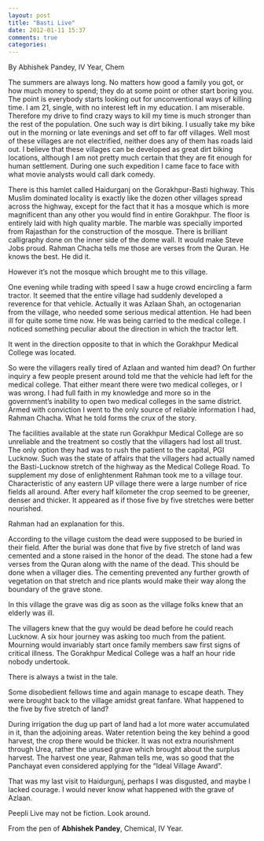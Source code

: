 ```yaml
---
layout: post
title: "Basti Live"
date: 2012-01-11 15:37
comments: true
categories: 
---
```

<div class="authorline">
By Abhishek Pandey, IV Year, Chem
</div>

The summers are always long. No matters how good a family you got, or how much money to spend; they do at some point or other start boring you. The point is everybody starts looking out for unconventional ways of killing time.
I am 21, single, with no interest left in my education. I am miserable. Therefore my drive to find crazy ways to kill my time is much stronger than the rest of the population. One such way is dirt biking. I usually take my bike out in the morning or late evenings and set off to far off villages. Well most of these villages are not electrified, neither does any of them has roads laid out. I believe that these villages can be developed as great dirt biking locations, although I am not pretty much certain that they are fit enough for human settlement. During one such expedition I came face to face with what movie analysts would call dark comedy.

<!--more-->

There is this hamlet called Haidurganj on the Gorakhpur-Basti highway. This Muslim dominated locality is exactly like the dozen other villages spread across the highway, except for the fact that it has a mosque which is more magnificent than any other you would find in entire Gorakhpur. The floor is entirely laid with high quality marble. The marble was specially imported from Rajasthan for the construction of the mosque. There is brilliant calligraphy done on the inner side of the dome wall. It would make Steve Jobs proud.  Rahman Chacha tells me those are verses from the Quran. He knows the best. He did it.

However it’s not the mosque which brought me to this village.

One evening while trading with speed I saw a huge crowd encircling a farm tractor. It seemed that the entire village had suddenly developed a reverence for that vehicle. Actually it was Azlaan Shah, an octogenarian from the village, who needed some serious medical attention. He had been ill for quite some time now. He was being carried to the medical college. I noticed something peculiar about the direction in which the tractor left. 

It went in the direction opposite to that in which the Gorakhpur Medical College was located. 

So were the villagers really tired of Azlaan and wanted him dead? On further inquiry a few people present around told me that the vehicle had left for the medical college. That either meant there were two medical colleges, or I was wrong. I had full faith in my knowledge and more so in the government’s inability to open two medical colleges in the same district. Armed with conviction I went to the only source of reliable information I had, Rahman Chacha. What he told forms the crux of the story.

The facilities available at the state run Gorakhpur Medical College are so unreliable and the treatment so costly that the villagers had lost all trust. The only option they had was to rush the patient to the capital, PGI Lucknow. Such was the state of affairs that the villagers had actually named the Basti-Lucknow stretch of the highway as the Medical College Road. To supplement my dose of enlightenment Rahman took me to a village tour. Characteristic of any eastern UP village there were a large number of rice fields all around. After every half kilometer the crop seemed to be greener, denser and thicker. It appeared as if those five by five stretches were better nourished. 

Rahman had an explanation for this.

According to the village custom the dead were supposed to be buried in their field. After the burial was done that five by five stretch of land was cemented and a stone raised in the honor of the dead. The stone had a few verses from the Quran along with the name of the dead. This should be done when a villager dies. The cementing prevented any further growth of vegetation on that stretch and rice plants would make their way along the boundary of the grave stone. 

In this village the grave was dig as soon as the village folks knew that an elderly was ill.

The villagers knew that the guy would be dead before he could reach Lucknow. A six hour journey was asking too much from the patient. Mourning would invariably start once family members saw first signs of critical illness. The Gorakhpur Medical College was a half an hour ride nobody undertook.

There is always a twist in the tale.

Some disobedient fellows time and again manage to escape death. They were brought back to the village amidst great fanfare. What happened to the five by five stretch of land?

During irrigation the dug up part of land had a lot more water accumulated in it, than the adjoining areas. Water retention being the key behind a good harvest, the crop there would be thicker. 
It was not extra nourishment through Urea, rather the unused grave which brought about the surplus harvest. The harvest one year, Rahman tells me, was so good that the Panchayat even considered applying for the “Ideal Village Award”.

That was my last visit to Haidurgunj, perhaps I was disgusted, and maybe I lacked courage. I would never know what happened with the grave of Azlaan. 

Peepli Live may not be fiction. Look around.

From the pen of <strong>Abhishek Pandey</strong>,
Chemical, IV Year.
